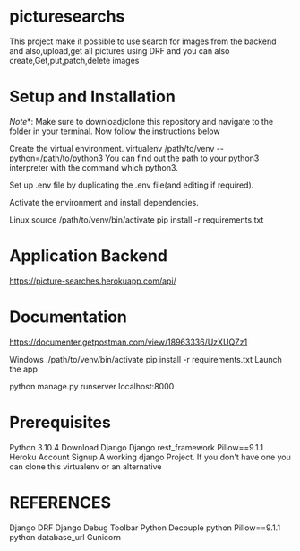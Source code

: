 # picturesearchs

This project make it possible to use search for images from the backend and also,upload,get all pictures using DRF and you can also create,Get,put,patch,delete images 

# Setup and Installation
*Note**: Make sure to download/clone this repository and navigate to the folder in your terminal. Now follow the instructions below

Create the virtual environment.
virtualenv /path/to/venv --python=/path/to/python3
You can find out the path to your python3 interpreter with the command which python3.

Set up .env file by duplicating the .env file(and editing if required).

Activate the environment and install dependencies.

Linux
source /path/to/venv/bin/activate
pip install -r requirements.txt

# Application Backend
https://picture-searches.herokuapp.com/api/

# Documentation
https://documenter.getpostman.com/view/18963336/UzXUQZz1

Windows
./path/to/venv/bin/activate
pip install -r requirements.txt
Launch the app

python manage.py runserver localhost:8000

# Prerequisites

Python 3.10.4 Download
Django
Django rest_framework
Pillow==9.1.1
Heroku Account Signup
A working django Project. If you don't have one you can clone this
virtualenv or an alternative

# REFERENCES

Django
DRF
Django Debug Toolbar
Python Decouple
python Pillow==9.1.1
python database_url
Gunicorn
